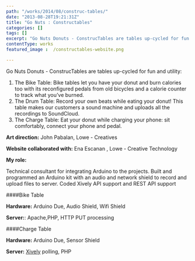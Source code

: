 ```yaml
---
path: "/works/2014/08/construc-tables/"
date: "2013-08-28T19:21:31Z"
title: "Go Nuts : Constructables"
categories: []
tags: []
excerpt: "Go Nuts Donuts - ConstrucTables are tables up-cycled for fun and utility:    Bike tables let you ha..."
contentType: works
featured_image :  /constructables-website.png

---
```


Go Nuts Donuts - ConstrucTables are tables up-cycled for fun and utility:

1. The Bike Table:
    Bike tables let you have your donut and burn calories too with its reconfigured pedals from old bicycles and a calorie counter to track what you’ve burned.
2. The Drum Table:
    Record your own beats while eating your donut! This table makes our customers a sound machine and uploads all the recordings to SoundCloud.
3. The Charge Table:
    Eat your donut while charging your phone: sit comfortably, connect your phone and pedal.

**Art direction:** John Pabalan, Lowe - Creatives

**Website collaborated with:** Ena Escanan , Lowe - Creative Technology

**My role:**

Technical consultant for integrating Arduino to the projects. Built and programmed an Arduino kit with an audio and network shield to record and upload files to server.
Coded Xively API support and REST API support

####Bike Table

**Hardware:**
Arduino Due, Audio Shield, Wifi Shield

**Server:**:
Apache,PHP, HTTP PUT processing

####Charge Table

**Hardware:**
Arduino Due, Sensor Shield

**Server:**
[Xively](https://xively.com) polling, PHP

